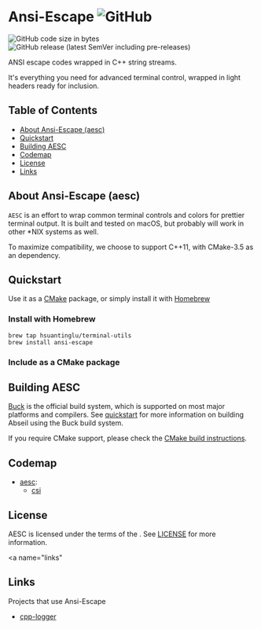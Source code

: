 # Ansi-Escape  ![GitHub](https://img.shields.io/github/license/hsuantinglu/ansi-escape)
![GitHub code size in bytes](https://img.shields.io/github/languages/code-size/HsuanTingLu/ansi-escape) ![GitHub release (latest SemVer including pre-releases)](https://img.shields.io/github/v/release/HsuanTingLu/ansi-escape?include_prereleases)

ANSI escape codes wrapped in C++ string streams.

It's everything you need for advanced terminal control, wrapped in light headers ready for inclusion.

## Table of Contents

- [About Ansi-Escape \(aesc\)](#about)
- [Quickstart](#quickstart)
- [Building AESC](#build)
- [Codemap](#codemap)
- [License](#license)
- [Links](#links)

<a name="about"></a>
## About Ansi-Escape \(aesc\)
`AESC` is an effort to wrap common terminal controls and colors for prettier terminal output.
It is built and tested on macOS, but probably will work in other \*NIX systems as well.

To maximize compatibility, we choose to support C++11, with CMake-3.5 as an dependency.

<a name="quickstart"></a>
## Quickstart

Use it as a [CMake](https://cmake.org) package, or simply install it with [Homebrew](https://brew.sh)

### Install with Homebrew

```Shell
brew tap hsuantinglu/terminal-utils
brew install ansi-escape
```

### Include as a CMake package

###

<a name="build"></a>
## Building AESC
[Buck](https://buck.build) is the official build system, which is supported on most major platforms and compilers. See [quickstart](#quickstart) for more information on building Abseil using the Buck build system.

If you require CMake support, please check the [CMake build instructions](CMake/README.md).

<a name="codemap"></a>
## Codemap

- [aesc](aesc/README.md):
    - [csi](aesc/csi.hpp)

<a name="license"></a>
## License
AESC is licensed under the terms of the . See [LICENSE](LICENSE) for more information.

<a name="links"</a>
## Links
Projects that use Ansi-Escape
- [cpp-logger](https://github.com/AlexFxw/cpp-logger)

